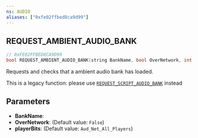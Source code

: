 ```yaml
---
ns: AUDIO
aliases: ["0xfe02ffbed8ca9d99"]
---
```

## REQUEST_AMBIENT_AUDIO_BANK

```c
// 0xFE02FFBED8CA9D99
bool REQUEST_AMBIENT_AUDIO_BANK(string BankName, bool OverNetwork, int playerBits);
```

Requests and checks that a ambient audio bank has loaded.

This is a legacy function: please use [`REQUEST_SCRIPT_AUDIO_BANK`](#_0x2F844A8B08D76685) instead


## Parameters
* **BankName**: 
* **OverNetwork**: (Default value: `False`)
* **playerBits**: (Default value: `Aud_Net_All_Players`)
